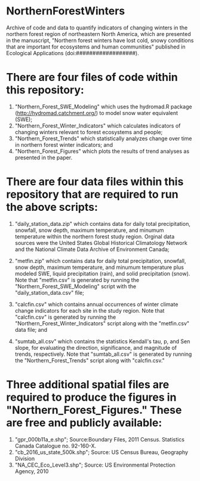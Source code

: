 # NorthernForestWinters

Archive of code and data to quantify indicators of changing winters in the northern forest region of northeastern North America, which are presented in the manuscript, "Northern forest winters have lost cold, snowy conditions that are important for ecosystems and human communities" published in Ecological Applications (doi:##################).

# There are four files of code within this repository:

1. "Northern_Forest_SWE_Modeling" which uses the hydromad.R package (http://hydromad.catchment.org/) to model snow water equivalent (SWE); 
2. "Northern_Forest_Winter_Indicators" which calculates indicators of changing winters relevant to forest ecosystems and people;
3. "Northern_Forest_Trends" which statistically analyzes change over time in northern forest winter indicators; and
4. "Northern_Forest_Figures" which plots the results of trend analyses as presented in the paper.

# There are four data files within this repository that are required to run the above scripts:

1. "daily_station_data.zip" which contains data for daily total precipitation, snowfall, snow depth, maximum temperature, and minumum      temperature within the northern forest study region. Orginal data sources were the United States Global Historical Climatology Network and the National Climate Data Archive of Environment Canada;

2. "metfin.zip" which contains data for daily total precipitation, snowfall, snow depth, maximum temperature, and minumum temperature plus modeled SWE, liquid precipitation (rain), and solid precipitation (snow). Note that "metfin.csv" is generated by running the "Northern_Forest_SWE_Modeling" script with the "daily_station_data.csv" file;

3. "calcfin.csv" which contains annual occurrences of winter climate change indicators for each site in the study region. Note that "calcfin.csv" is generated by running the "Northern_Forest_Winter_Indicators" script along with the "metfin.csv" data file; and

4. "sumtab_all.csv" which contains the statistics Kendall's tau, p, and Sen slope, for evaluating the direction, significance, and magnitude of trends, respectively. Note that "sumtab_all.csv" is generated by running the "Northern_Forest_Trends" script along with "calcfin.csv." 

# Three additional spatial files are required to produce the figures in "Northern_Forest_Figures." These are free and publicly available:

1. "gpr_000b11a_e.shp"; Source:Boundary Files, 2011 Census. Statistics Canada Catalogue no. 92-160-X.
2. "cb_2016_us_state_500k.shp"; Source: US Census Bureau, Geography Division
3. "NA_CEC_Eco_Level3.shp"; Source: US Environmental Protection Agency, 2010
